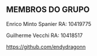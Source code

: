 ## MEMBROS DO GRUPO
Enrico Minto Spanier RA: 10419775

Guilherme Vecchi     RA: 10418517

https://github.com/endydragonn
